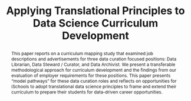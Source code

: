 ---
abstract: 'This paper reports on a curriculum mapping study that examined job descriptions
  and advertisements for three data curation focused positions: Data Librarian, Data
  Steward / Curator, and Data Archivist. We present a transferable methodological
  approach for curriculum development and the findings from our evaluation of employer
  requirements for these positions. This paper presents “model pathways” for these
  data curation roles and reflects on opportunities for iSchools to adopt translational
  data science principles to frame and extend their curriculum to prepare their students
  for data-driven career opportunities.'
creators:
- Lyon, Liz
- Mattern, Eleanor
- Acker, Amelia
- Langmead, Alison
date: null
document_url: https://services.phaidra.univie.ac.at/api/object/o:429552/download
grand_parent: iPRES
institutions: []
keywords:
- curriculum development
- translational data science
- research data curation
- ischools
landing_page_url: https://phaidra.univie.ac.at/o:429552
language: eng
layout: publication
license: CC BY 4.0 International
notes_url: null
parent: iPRES 2015
presentation_url: null
publication_type: paper
size: 1410916
source_name: iPRES
title: Applying Translational Principles to Data Science Curriculum Development
year: 2015
---